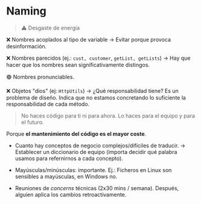# Naming
> ⚠️ Desgaste de energía

❌ Nombres acoplados al tipo de variable
-> Evitar porque provoca desinformación.

❌ Nombres parecidos (ej.: `cust, customer`, `getList, getLists`)
-> Hay que hacer que los nombres sean significativamente distingos.

🟢 Nombres pronunciables.

❌ Objetos "dios" (ej: `HttpUtils`)
-> ¿Qué responsabilidad tiene?
Es un problema de diseño. Indica que no estamos concretando lo suficiente la responsabilidad de cada método.

> No haces código para ti ni para ahora. Lo haces para el equipo y para el futuro.

Porque **el mantenimiento del código es el mayor coste**.

- Cuanto hay conceptos de negocio complejos/difíciles de traducir.
-> Establecer un diccionario de equipo (importa decidir qué palabra usamos para refernirnos a cada concepto).

- Mayúsculas/minúsculas: importante. Ej.: Ficheros en Linux son sensibles a mayúsculas, en Windows no.

- Reuniones de *concerns* técnicas (2x30 mins / semana). Después, alguien aplica los cambios retroactivamente.
